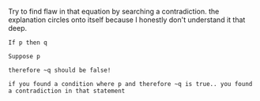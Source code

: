 Try to find flaw in that equation by searching a contradiction. the explanation circles onto itself because I honestly don't understand it that deep.

```contradiction_rule_of_interference
If p then q

Suppose p

therefore ~q should be false!

if you found a condition where p and therefore ~q is true.. you found a contradiction in that statement
```
